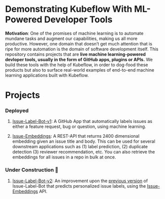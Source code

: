 # Demonstrating Kubeflow With ML-Powered Developer Tools

**Motivation**: One of the promises of machine learning is to automate mundane tasks and augment our capabilities, making us all more productive.  However, one domain that doesn’t get much attention that is ripe for more automation is the domain of software development itself.  This repository contains projects that are **live machine learning-powered devloper tools, usually in the form of GitHub apps, plugins or APIs.**  We build these tools with the help of Kubeflow, in order to dog-food these products but also to surface real-world examples of end-to-end machine learning applications built with Kubeflow.

# Projects

### Deployed

1. [Issue-Label-Bot-v1](https://github.com/marketplace/issue-label-bot): A GitHub App that automatically labels issues as either a feature request, bug or question, using machine learning. 

2. [Issue-Embeddings](/Issue-Embeddings): A REST-API that returns 2400 dimensional embedding given an issue title and body.  This can be used for several downstream applications such as (1) label prediction, (2) duplicate detection (3) reviewer recommendation, etc.  You can also retrieve the embeddings for all issues in a repo in bulk at once.

### Under Construction :construction:

1. [Issue-Label-Bot-v2](/Issue-Label-Bot-v2): An improvement upon the [previous version](https://github.com/marketplace/issue-label-bot) of Issue-Label-Bot that predicts personalized issue labels, using the [Issue-Embeddings](/Issue-Embeddings) API.